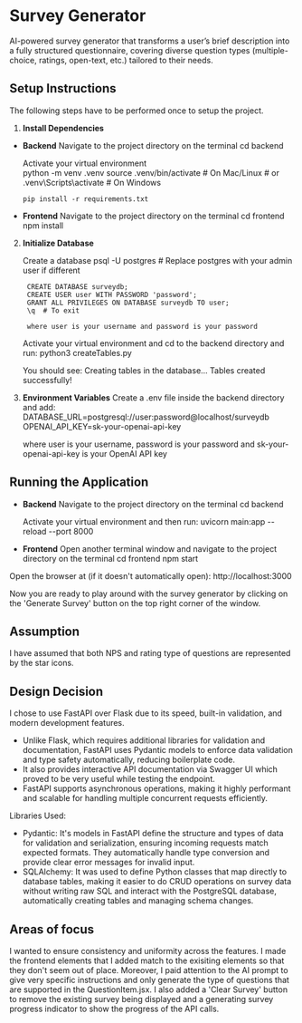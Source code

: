 # Survey Generator 
AI-powered survey generator that transforms a user’s brief description into a fully structured questionnaire, covering diverse question types (multiple-choice, ratings, open-text, etc.) tailored to their needs.

## Setup Instructions
The following steps have to be performed once to setup the project.

1. **Install Dependencies**

* **Backend**
    Navigate to the project directory on the terminal
      cd backend

    Activate your virtual environment  
      python -m venv .venv
      source .venv/bin/activate   # On Mac/Linux
      # or .venv\Scripts\activate  # On Windows

      pip install -r requirements.txt

* **Frontend**
    Navigate to the project directory on the terminal
      cd frontend
      npm install

2. **Initialize Database**
      
      Create a database
        psql -U postgres  # Replace postgres with your admin user if different

        CREATE DATABASE surveydb;
        CREATE USER user WITH PASSWORD 'password';
        GRANT ALL PRIVILEGES ON DATABASE surveydb TO user;
        \q  # To exit

        where user is your username and password is your password

      Activate your virtual environment and cd to the backend directory and run:
        python3 createTables.py

      You should see:
        Creating tables in the database...
        Tables created successfully! 


2. **Environment Variables**
      Create a .env file inside the backend directory and add: 
      DATABASE_URL=postgresql://user:password@localhost/surveydb
      OPENAI_API_KEY=sk-your-openai-api-key

    where user is your username, password is your password and sk-your-openai-api-key is your OpenAI API key


## Running the Application

* **Backend**
    Navigate to the project directory on the terminal
      cd backend

    Activate your virtual environment and then run:
      uvicorn main:app --reload --port 8000

* **Frontend**
    Open another terminal window and navigate to the project directory on the terminal
      cd frontend
      npm start

Open the browser at (if it doesn't automatically open): http://localhost:3000 

Now you are ready to play around with the survey generator by clicking on the 'Generate Survey' button on the top right corner of the window.

## Assumption
I have assumed that both NPS and rating type of questions are represented by the star icons.


## Design Decision 
I chose to use FastAPI over Flask due to its speed, built-in validation, and modern development features. 

* Unlike Flask, which requires additional libraries for validation and documentation, FastAPI uses Pydantic models to enforce data validation and type safety automatically, reducing boilerplate code. 
* It also provides interactive API documentation via Swagger UI which proved to be very useful while testing the endpoint.
* FastAPI supports asynchronous operations, making it highly performant and scalable for handling multiple concurrent requests efficiently.  

Libraries Used:
* Pydantic: It's models in FastAPI define the structure and types of data for validation and serialization, ensuring incoming requests match expected formats. They automatically handle type conversion and provide clear error messages for invalid input.
* SQLAlchemy: It was used to define Python classes that map directly to database tables, making it easier to do CRUD operations on survey data without writing raw SQL and interact with the PostgreSQL database, automatically creating tables and managing schema changes.

## Areas of focus 
I wanted to ensure consistency and uniformity across the features. I made the frontend elements that I added match to the exisiting elements so that they don't seem out of place. Moreover, I paid attention to the AI prompt to give very specific instructions and only generate the type of questions that are supported in the QuestionItem.jsx. I also added a 'Clear Survey' button to remove the existing survey being displayed and a generating survey progress indicator to show the progress of the API calls.  